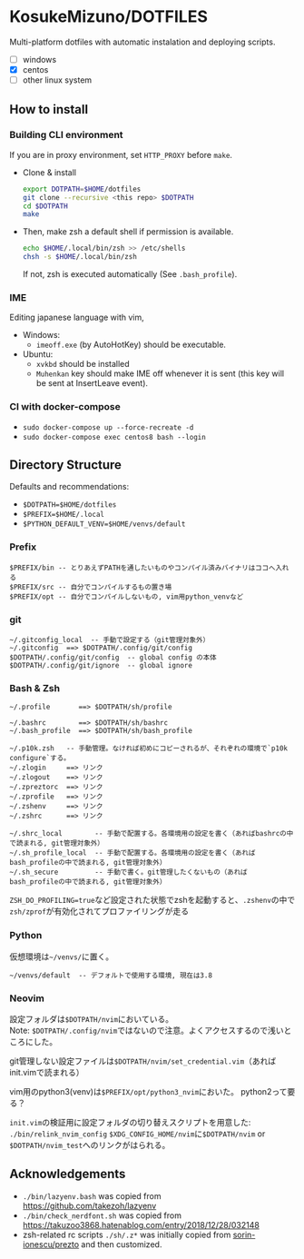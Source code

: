 # KosukeMizuno/DOTFILES

Multi-platform dotfiles with automatic instalation and deploying scripts.

- [ ] windows
- [x] centos
- [ ] other linux system

## How to install

### Building CLI environment

If you are in proxy environment, set `HTTP_PROXY` before `make`.

- Clone & install
  ```sh
  export DOTPATH=$HOME/dotfiles
  git clone --recursive <this repo> $DOTPATH
  cd $DOTPATH
  make
  ```
- Then, make zsh a default shell if permission is available.
  ```sh
  echo $HOME/.local/bin/zsh >> /etc/shells
  chsh -s $HOME/.local/bin/zsh
  ```
  If not, zsh is executed automatically (See `.bash_profile`).

### IME

Editing japanese language with vim, 

- Windows:
  - `imeoff.exe` (by AutoHotKey) should be executable.
- Ubuntu:
  - `xvkbd` should be installed
  - `Muhenkan` key should make IME off whenever it is sent (this key will be sent at InsertLeave event).


### CI with docker-compose

- `sudo docker-compose up --force-recreate -d`
- `sudo docker-compose exec centos8 bash --login`

## Directory Structure

Defaults and recommendations: 
- `$DOTPATH=$HOME/dotfiles`
- `$PREFIX=$HOME/.local`
- `$PYTHON_DEFAULT_VENV=$HOME/venvs/default`

### Prefix

```
$PREFIX/bin -- とりあえずPATHを通したいものやコンパイル済みバイナリはココへ入れる
$PREFIX/src -- 自分でコンパイルするもの置き場
$PREFIX/opt -- 自分でコンパイルしないもの, vim用python_venvなど
```

### git

```
~/.gitconfig_local  -- 手動で設定する（git管理対象外）
~/.gitconfig  ==> $DOTPATH/.config/git/config
$DOTPATH/.config/git/config  -- global config の本体
$DOTPATH/.config/git/ignore  -- global ignore
```

### Bash & Zsh
```
~/.profile       ==> $DOTPATH/sh/profile

~/.bashrc        ==> $DOTPATH/sh/bashrc
~/.bash_profile  ==> $DOTPATH/sh/bash_profile 

~/.p10k.zsh   -- 手動管理。なければ初めにコピーされるが、それぞれの環境で`p10k configure`する。
~/.zlogin     ==> リンク
~/.zlogout    ==> リンク
~/.zpreztorc  ==> リンク
~/.zprofile   ==> リンク
~/.zshenv     ==> リンク
~/.zshrc      ==> リンク

~/.shrc_local        -- 手動で配置する。各環境用の設定を書く（あればbashrcの中で読まれる, git管理対象外）
~/.sh_profile_local  -- 手動で配置する。各環境用の設定を書く（あればbash_profileの中で読まれる, git管理対象外）
~/.sh_secure         -- 手動で書く。git管理したくないもの（あればbash_profileの中で読まれる, git管理対象外）
```

`ZSH_DO_PROFILING=true`など設定された状態でzshを起動すると、`.zshenv`の中で`zsh/zprof`が有効化されてプロファイリングが走る

### Python

仮想環境は`~/venvs/`に置く。

```
~/venvs/default  -- デフォルトで使用する環境, 現在は3.8
```

### Neovim

設定フォルダは`$DOTPATH/nvim`においている。  
Note: `$DOTPATH/.config/nvim`ではないので注意。よくアクセスするので浅いところにした。

git管理しない設定ファイルは`$DOTPATH/nvim/set_credential.vim`（あればinit.vimで読まれる）

vim用のpython3(venv)は`$PREFIX/opt/python3_nvim`においた。
python2って要る？

`init.vim`の検証用に設定フォルダの切り替えスクリプトを用意した: `./bin/relink_nvim_config`
`$XDG_CONFIG_HOME/nvim`に`$DOTPATH/nvim` or `$DOTPATH/nvim_test`へのリンクがはられる。


## Acknowledgements

- `./bin/lazyenv.bash` was copied from <https://github.com/takezoh/lazyenv>
- `./bin/check_nerdfont.sh` was copied from <https://takuzoo3868.hatenablog.com/entry/2018/12/28/032148>
- zsh-related rc scripts `./sh/.z*` was initially copied from [sorin-ionescu/prezto](https://github.com/sorin-ionescu/prezto) and then customized.

